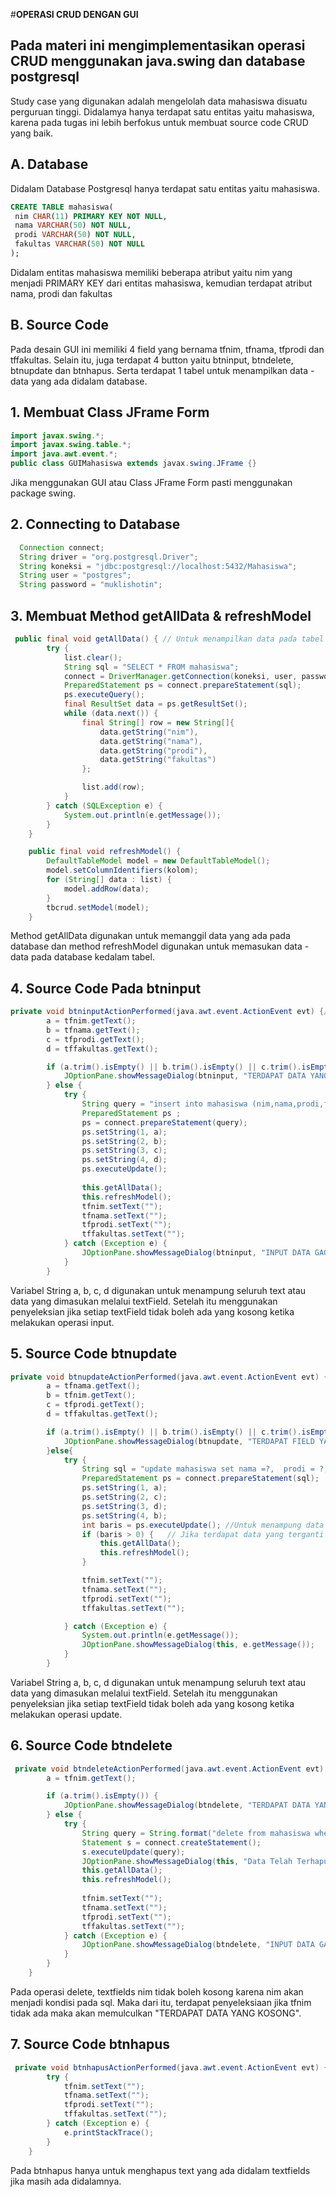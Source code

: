 #**OPERASI CRUD DENGAN GUI**
## Pada materi ini mengimplementasikan operasi CRUD menggunakan java.swing dan database postgresql
Study case yang digunakan adalah mengelolah data mahasiswa disuatu perguruan tinggi. Didalamya hanya terdapat satu entitas yaitu mahasiswa, karena pada tugas ini lebih berfokus untuk membuat source code CRUD yang baik.

## A. Database
Didalam Database Postgresql hanya terdapat satu entitas yaitu mahasiswa.
```sql
CREATE TABLE mahasiswa(
 nim CHAR(11) PRIMARY KEY NOT NULL,
 nama VARCHAR(50) NOT NULL,
 prodi VARCHAR(50) NOT NULL,
 fakultas VARCHAR(50) NOT NULL
);
```
Didalam entitas mahasiswa memiliki beberapa atribut yaitu nim yang menjadi PRIMARY KEY dari entitas mahasiswa, kemudian terdapat atribut nama, prodi dan fakultas

## B. Source Code
  Pada desain GUI ini memiliki 4 field yang bernama tfnim, tfnama, tfprodi dan tffakultas. Selain itu, juga terdapat 4 button yaitu btninput, btndelete, btnupdate dan btnhapus. Serta terdapat 1 tabel untuk menampilkan data - data yang ada didalam database.

## 1. Membuat Class JFrame Form
```java
import javax.swing.*;
import javax.swing.table.*;
import java.awt.event.*;
public class GUIMahasiswa extends javax.swing.JFrame {}
```
Jika menggunakan GUI atau Class JFrame Form pasti menggunakan package swing.

## 2. Connecting to Database
  ```java
    Connection connect;
    String driver = "org.postgresql.Driver";
    String koneksi = "jdbc:postgresql://localhost:5432/Mahasiswa";
    String user = "postgres";
    String password = "muklishotin";
```

## 3. Membuat Method getAllData & refreshModel
```java
 public final void getAllData() { // Untuk menampilkan data pada tabel
        try {
            list.clear();
            String sql = "SELECT * FROM mahasiswa";
            connect = DriverManager.getConnection(koneksi, user, password); // Memanggil database yang dimaksud
            PreparedStatement ps = connect.prepareStatement(sql);
            ps.executeQuery();
            final ResultSet data = ps.getResultSet();
            while (data.next()) {
                final String[] row = new String[]{
                    data.getString("nim"),
                    data.getString("nama"),
                    data.getString("prodi"),
                    data.getString("fakultas")
                };

                list.add(row); 
            }
        } catch (SQLException e) {
            System.out.println(e.getMessage());
        }
    }

    public final void refreshModel() {
        DefaultTableModel model = new DefaultTableModel();
        model.setColumnIdentifiers(kolom);
        for (String[] data : list) {
            model.addRow(data);
        }
        tbcrud.setModel(model);
    }
```
  Method getAllData digunakan untuk memanggil data yang ada pada database dan method refreshModel digunakan untuk memasukan data - data pada database kedalam tabel.

## 4. Source Code Pada btninput
```java
private void btninputActionPerformed(java.awt.event.ActionEvent evt) {//GEN-FIRST:event_btninputActionPerformed
        a = tfnim.getText();
        b = tfnama.getText();
        c = tfprodi.getText();
        d = tffakultas.getText();

        if (a.trim().isEmpty() || b.trim().isEmpty() || c.trim().isEmpty()||d.trim().isEmpty()) { //Setiap text fields tidak boleh ada yang kosong ketika proses input
            JOptionPane.showMessageDialog(btninput, "TERDAPAT DATA YANG KOSONG");
        } else {
            try {
                String query = "insert into mahasiswa (nim,nama,prodi,fakultas) values (?,?,?,?)";
                PreparedStatement ps ;
                ps = connect.prepareStatement(query);
                ps.setString(1, a);
                ps.setString(2, b);
                ps.setString(3, c);
                ps.setString(4, d);
                ps.executeUpdate();
               
                this.getAllData();
                this.refreshModel();
                tfnim.setText("");
                tfnama.setText("");
                tfprodi.setText("");
                tffakultas.setText("");
            } catch (Exception e) {
                JOptionPane.showMessageDialog(btninput, "INPUT DATA GAGAL");
            }
        }
```
Variabel String a, b, c, d digunakan untuk menampung seluruh text atau data yang dimasukan melalui textField. Setelah itu menggunakan penyeleksian jika setiap textField tidak boleh ada yang kosong ketika melakukan operasi input.

## 5. Source Code btnupdate
```java
private void btnupdateActionPerformed(java.awt.event.ActionEvent evt) {//GEN-FIRST:event_btnupdateActionPerformed
        a = tfnama.getText();
        b = tfnim.getText();
        c = tfprodi.getText();
        d = tffakultas.getText();

        if (a.trim().isEmpty() || b.trim().isEmpty() || c.trim().isEmpty()||d.trim().isEmpty()) {
            JOptionPane.showMessageDialog(btnupdate, "TERDAPAT FIELD YANG KOSONG");
        }else{
            try {
                String sql = "update mahasiswa set nama =?,  prodi = ?,fakultas = ? where nim = ?";
                PreparedStatement ps = connect.prepareStatement(sql);
                ps.setString(1, a);
                ps.setString(2, c);
                ps.setString(3, d);
                ps.setString(4, b);
                int baris = ps.executeUpdate(); //Untuk menampung data yang teraupdate
                if (baris > 0) {   // Jika terdapat data yang terganti maka tampilkan kedalam tabel
                    this.getAllData();
                    this.refreshModel();
                }

                tfnim.setText("");
                tfnama.setText("");
                tfprodi.setText("");
                tffakultas.setText("");

            } catch (Exception e) {
                System.out.println(e.getMessage());
                JOptionPane.showMessageDialog(this, e.getMessage());
            }
        }
```
   Variabel String a, b, c, d digunakan untuk menampung seluruh text atau data yang dimasukan melalui textField. Setelah itu menggunakan penyeleksian jika setiap textField tidak boleh ada yang kosong ketika melakukan operasi update.

## 6. Source Code btndelete
```java
 private void btndeleteActionPerformed(java.awt.event.ActionEvent evt) {//GEN-FIRST:event_btndeleteActionPerformed
        a = tfnim.getText();

        if (a.trim().isEmpty()) {
            JOptionPane.showMessageDialog(btndelete, "TERDAPAT DATA YANG KOSONG");
        } else {
            try {
                String query = String.format("delete from mahasiswa where nim = '%s'", a);
                Statement s = connect.createStatement();
                s.executeUpdate(query);
                JOptionPane.showMessageDialog(this, "Data Telah Terhapus");
                this.getAllData();
                this.refreshModel();
                
                tfnim.setText("");
                tfnama.setText("");
                tfprodi.setText("");
                tffakultas.setText("");
            } catch (Exception e) {
                JOptionPane.showMessageDialog(btndelete, "INPUT DATA GAGAL");
            }
        }
    }
```
Pada operasi delete, textfields nim tidak boleh kosong karena nim akan menjadi kondisi pada sql. Maka dari itu, terdapat penyeleksiaan jika tfnim tidak ada maka akan memulculkan "TERDAPAT DATA YANG KOSONG".

## 7. Source Code btnhapus
```java
 private void btnhapusActionPerformed(java.awt.event.ActionEvent evt) {//GEN-FIRST:event_btnhapusActionPerformed
        try {
            tfnim.setText("");
            tfnama.setText("");
            tfprodi.setText("");
            tffakultas.setText("");
        } catch (Exception e) {
            e.printStackTrace();
        }
    }
```
Pada btnhapus hanya untuk menghapus text yang ada didalam textfields jika masih ada didalamnya.
